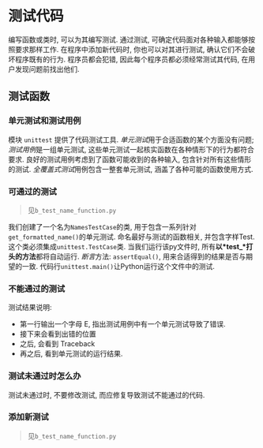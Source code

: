 # 测试代码

编写函数或类时, 可以为其编写测试.
通过测试, 可确定代码面对各种输入都能够按照要求那样工作. 
在程序中添加新代码时, 你也可以对其进行测试, 确认它们不会破坏程序既有的行为.
程序员都会犯错, 因此每个程序员都必须经常测试其代码, 在用户发现问题前找出他们.

## 测试函数

### 单元测试和测试用例

模块 `unittest` 提供了代码测试工具. 
*单元测试*用于合适函数的某个方面没有问题;
*测试用例*是一组单元测试, 这些单元测试一起核实函数在各种情形下的行为都符合要求.
良好的测试用例考虑到了函数可能收到的各种输入, 包含针对所有这些情形的测试.
*全覆盖式测试*用例包含一整套单元测试, 涵盖了各种可能的函数使用方式.

### 可通过的测试

> 见`b_test_name_function.py`

我们创建了一个名为`NamesTestCase`的类, 用于包含一系列针对`get_formatted_name()`的单元测试. 命名最好与测试的函数相关, 并包含字样Test. 这个类必须集成`unittest.TestCase`类.
当我们运行该py文件时, 所有**以*test_*打头的方法**都将自动运行. 
*断言*方法: `assertEqual()`, 用来合适得到的结果是否与期望的一致. 
代码行`unittest.main()`让Python运行这个文件中的测试.

### 不能通过的测试

测试结果说明:

- 第一行输出一个字母 E, 指出测试用例中有一个单元测试导致了错误.
- 接下来会看到出错的位置
- 之后, 会看到 Traceback
- 再之后, 看到单元测试的运行结果.

### 测试未通过时怎么办

测试未通过时, 不要修改测试, 而应修复导致测试不能通过的代码.

### 添加新测试

> 见`b_test_name_function.py`


